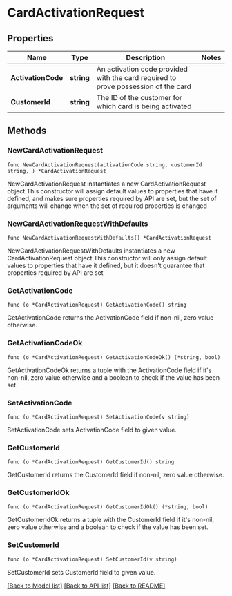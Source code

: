 # CardActivationRequest

## Properties

Name | Type | Description | Notes
------------ | ------------- | ------------- | -------------
**ActivationCode** | **string** | An activation code provided with the card required to prove possession of the card | 
**CustomerId** | **string** | The ID of the customer for which card is being activated | 

## Methods

### NewCardActivationRequest

`func NewCardActivationRequest(activationCode string, customerId string, ) *CardActivationRequest`

NewCardActivationRequest instantiates a new CardActivationRequest object
This constructor will assign default values to properties that have it defined,
and makes sure properties required by API are set, but the set of arguments
will change when the set of required properties is changed

### NewCardActivationRequestWithDefaults

`func NewCardActivationRequestWithDefaults() *CardActivationRequest`

NewCardActivationRequestWithDefaults instantiates a new CardActivationRequest object
This constructor will only assign default values to properties that have it defined,
but it doesn't guarantee that properties required by API are set

### GetActivationCode

`func (o *CardActivationRequest) GetActivationCode() string`

GetActivationCode returns the ActivationCode field if non-nil, zero value otherwise.

### GetActivationCodeOk

`func (o *CardActivationRequest) GetActivationCodeOk() (*string, bool)`

GetActivationCodeOk returns a tuple with the ActivationCode field if it's non-nil, zero value otherwise
and a boolean to check if the value has been set.

### SetActivationCode

`func (o *CardActivationRequest) SetActivationCode(v string)`

SetActivationCode sets ActivationCode field to given value.


### GetCustomerId

`func (o *CardActivationRequest) GetCustomerId() string`

GetCustomerId returns the CustomerId field if non-nil, zero value otherwise.

### GetCustomerIdOk

`func (o *CardActivationRequest) GetCustomerIdOk() (*string, bool)`

GetCustomerIdOk returns a tuple with the CustomerId field if it's non-nil, zero value otherwise
and a boolean to check if the value has been set.

### SetCustomerId

`func (o *CardActivationRequest) SetCustomerId(v string)`

SetCustomerId sets CustomerId field to given value.



[[Back to Model list]](../README.md#documentation-for-models) [[Back to API list]](../README.md#documentation-for-api-endpoints) [[Back to README]](../README.md)


